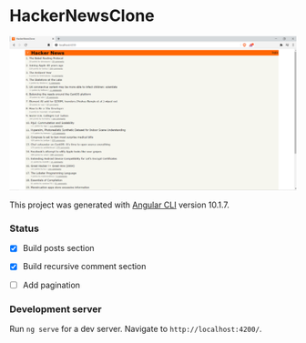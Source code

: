 # HackerNewsClone

![Alt text](src/screenshots/home-page.png?raw=true "Title")

This project was generated with [Angular CLI](https://github.com/angular/angular-cli) version 10.1.7.

### Status

- [x] Build posts section 
- [x] Build recursive comment section 
- [ ] Add pagination  


### Development server

Run `ng serve` for a dev server. Navigate to `http://localhost:4200/`.


